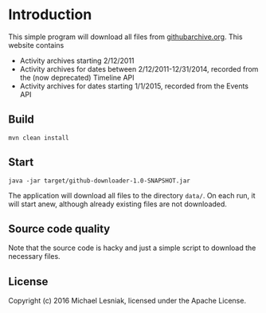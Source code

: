 # Introduction

This simple program will download all files from [githubarchive.org](githubarchive.org). This website contains

- Activity archives starting 2/12/2011
- Activity archives for dates between 2/12/2011-12/31/2014, recorded from the (now deprecated) Timeline API
- Activity archives for dates starting 1/1/2015, recorded from the Events API

## Build

    mvn clean install

## Start 

    java -jar target/github-downloader-1.0-SNAPSHOT.jar
    
The application will download all files to the directory `data/`. 
On each run, it will start anew, although already existing files are not downloaded.

## Source code quality

Note that the source code is hacky and just a simple script to download the necessary files.

## License
        
Copyright (c) 2016 Michael Lesniak, licensed under the Apache License.        
